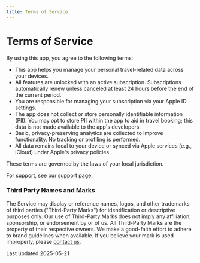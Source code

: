 ```yaml
---
title: Terms of Service
---
```

# Terms of Service

By using this app, you agree to the following terms:

- This app helps you manage your personal travel-related data across your devices.
- All features are unlocked with an active subscription. Subscriptions automatically renew unless canceled at least 24 hours before the end of the current period.
- You are responsible for managing your subscription via your Apple ID settings.
- The app does not collect or store personally identifiable information (PII).
  You may opt to store PII within the app to aid in travel booking; this data is not made available to the app's developers.
- Basic, privacy-preserving analytics are collected to improve functionality.
  No tracking or profiling is performed.
- All data remains local to your device or synced via Apple services (e.g., iCloud) under Apple's privacy policies.

These terms are governed by the laws of your local jurisdiction.

For support, see [our support page](/support).

### Third Party Names and Marks
The Service may display or reference names, logos, and other trademarks of third parties ("Third-Party Marks") for identification or descriptive purposes only.
Our use of Third-Party Marks does not imply any affiliation, sponsorship, or endorsement by or of us.
All Third-Party Marks are the property of their respective owners.
We make a good-faith effort to adhere to brand guidelines when available.
If you believe your mark is used improperly, please [contact us](/support).

<footer>Last updated 2025-05-21</footer>
